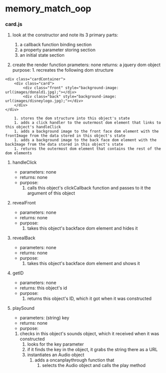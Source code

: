 # memory_match_oop

### card.js

1. look at the constructor and note its 3 primary parts:
    1. a callback function binding section
    1. a property parameter storing section
    1. an initial state section

1. create the render function
    prameters: none
    returns: a jquery dom object
    purpose:
        1. recreates the following dom structure
```
<div class="cardContainer">
    <div class="card">
        <div class="front" style="background-image: url(images/donald1.jpg);"></div>
        <div class="back" style="background-image: url(images/disneylogo.jpg);"></div>
    </div>
</div>
```
        1. stores the dom structure into this object's state
        1. adds a click handler to the outermost dom element that links to this object's handleClick
        1. adds a background image to the front face dom element with the frontImage from the data stored in this object's state
        1. adds a background image to the back face dom element with the backImage from the data stored in this object's state
        1. returns the outermost dom element that contains the rest of the dom elements

1. handleClick
    - parameters: none
    - returns: none
    - purpose: 
        1. calls this object's clickCallback function and passes to it the argument of this object

1. revealFront
    - parameters: none
    - returns: none
    - purpose:
        1. takes this object's backface dom element and hides it
    
1. revealBack
    - parameters: none
    - returns: none
    - purpose:
        1. takes this object's backface dom element and shows it
1. getID
    - parameters: none
    - returns: this object's id
    - purpose:
        1. returns this object's ID, which it got when it was constructed
1. playSound
    - parameters: (string) key
    - returns: none
    - purpose:
    1. checks in this object's sounds object, which it received when it was constructed
        1. looks for the key parameter
        1. if it finds the key in the object, it grabs the string there as a URL
        1. instantiates an Audio object
            1. adds a oncanplaythrough function that
                1. selects the Audio object and calls the play method
